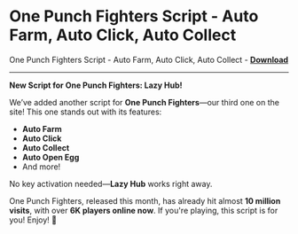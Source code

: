 <h1>One Punch Fighters Script - Auto Farm, Auto Click, Auto Collect</h1>

One Punch Fighters Script - Auto Farm, Auto Click, Auto Collect - **[Download](https://www.dlgram.com/public/files/api.php?shortened=Lhkuqg)**


<hr>


**New Script for One Punch Fighters: Lazy Hub!**  

We’ve added another script for **One Punch Fighters**—our third one on the site! This one stands out with its features:  
- **Auto Farm**  
- **Auto Click**  
- **Auto Collect**  
- **Auto Open Egg**  
- And more!  

No key activation needed—**Lazy Hub** works right away.  

One Punch Fighters, released this month, has already hit almost **10 million visits**, with over **6K players online now**. If you're playing, this script is for you! Enjoy! 🚀